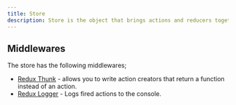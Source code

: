 ```yaml
---
title: Store
description: Store is the object that brings actions and reducers together.
---
```


## Middlewares

The store has the following middlewares;

* [Redux Thunk](https://github.com/gaearon/redux-thunk) - allows you to write action creators that return a function instead of an action.
* [Redux Logger](https://github.com/evgenyrodionov/redux-logger) - Logs fired actions to the console.
